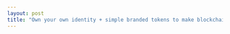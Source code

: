 ```yaml
---
layout: post
title: "Own your own identity + simple branded tokens to make blockchain projects whole"
---
```

